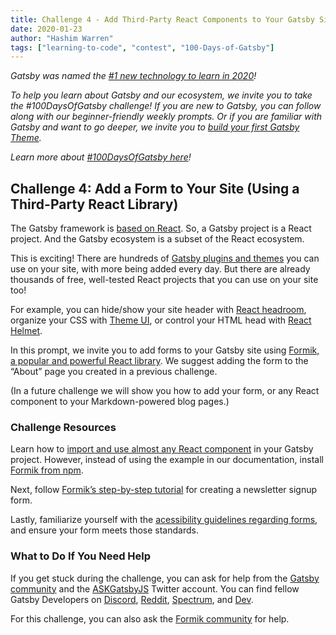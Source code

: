 ```yaml
---
title: Challenge 4 - Add Third-Party React Components to Your Gatsby Site
date: 2020-01-23
author: "Hashim Warren"
tags: ["learning-to-code", "contest", "100-Days-of-Gatsby"]
---
```


_Gatsby was named the [#1 new technology to learn in 2020](https://www.cnbc.com/2019/12/02/10-hottest-tech-skills-that-could-pay-off-most-in-2020-says-new-report.html)!_

_To help you learn about Gatsby and our ecosystem, we invite you to take the #100DaysOfGatsby challenge! If you are new to Gatsby, you can follow along with our beginner-friendly weekly prompts. Or if you are familiar with Gatsby and want to go deeper, we invite you to [build your first Gatsby Theme](/docs/themes/building-themes/)._

_Learn more about [#100DaysOfGatsby here](/blog/100days)!_

## Challenge 4: Add a Form to Your Site (Using a Third-Party React Library)

The Gatsby framework is [based on React](/docs/glossary/react/). So, a Gatsby project is a React project. And the Gatsby ecosystem is a subset of the React ecosystem.

This is exciting! There are hundreds of [Gatsby plugins and themes](/plugins/) you can use on your site, with more being added every day. But there are already thousands of free, well-tested React projects that you can use on your site too!

For example, you can hide/show your site header with [React headroom](https://kyleamathews.github.io/react-headroom/), organize your CSS with [Theme UI](https://theme-ui.com/), or control your HTML head with [React Helmet](https://github.com/nfl/react-helmet).

In this prompt, we invite you to add forms to your Gatsby site using [Formik, a popular and powerful React library](https://jaredpalmer.com/formik). We suggest adding the form to the “About” page you created in a previous challenge.

(In a future challenge we will show you how to add your form, or any React component to your Markdown-powered blog pages.)

### Challenge Resources

Learn how to [import and use almost any React component](/docs/adding-react-components/) in your Gatsby project. However, instead of using the example in our documentation, install [Formik from npm](https://www.npmjs.com/package/formik).

Next, follow [Formik’s step-by-step tutorial](https://jaredpalmer.com/formik/docs/tutorial) for creating a newsletter signup form.

Lastly, familiarize yourself with the [acessibility guidelines regarding forms](/docs/building-a-contact-form/#creating-an-accessible-form), and ensure your form meets those standards.

### What to Do If You Need Help

If you get stuck during the challenge, you can ask for help from the [Gatsby community](/contributing/community/) and the [ASKGatsbyJS](https://twitter.com/AskGatsbyJS) Twitter account. You can find fellow Gatsby Developers on [Discord](https://discordapp.com/invite/gatsby), [Reddit](https://www.reddit.com/r/gatsbyjs/), [Spectrum](https://spectrum.chat/gatsby-js), and [Dev](https://dev.to/t/gatsby).

For this challenge, you can also ask the [Formik community](https://jaredpalmer.com/formik/help) for help.

